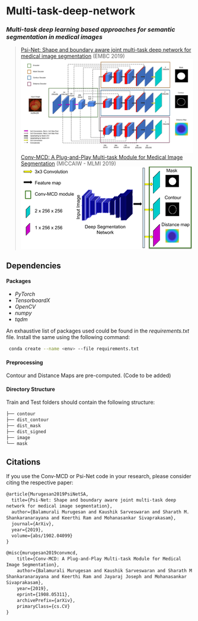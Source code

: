# Multi-task-deep-network
### *Multi-task deep learning based approaches for semantic segmentation in medical images* 
> [Psi-Net:  Shape  and  boundary  aware  joint  multi-task  deep  network  for medical  image  segmentation](https://arxiv.org/abs/1902.04099) (EMBC 2019) 
![Psi-Net Architecture](appendix/PSI_Net.jpg)
> [Conv-MCD: A Plug-and-Play Multi-task Module for Medical Image Segmentation](https://arxiv.org/abs/1908.05311) (MICCAIW - MLMI 2019)
![Conv-MCD Architecture](appendix/Conv-MCD.png)

## Dependencies
#### Packages
* *PyTorch*
* *TensorboardX*
* *OpenCV*
* *numpy*
* *tqdm*
 
An exhaustive list of packages used could be found in the *requirements.txt* file. Install the same using the following command:

```bash
 conda create --name <env> --file requirements.txt
```

#### Preprocessing
Contour and Distance Maps are pre-computed. (Code to be added) 

#### Directory Structure
Train and Test folders should contain the following structure:

```
├── contour 
├── dist_contour
├── dist_mask
├── dist_signed
├── image
└── mask
```
[//]: # (## Sample Results)

## Citations
If you use the Conv-MCD or Psi-Net code in your research, please consider citing the respective paper:
```
@article{Murugesan2019PsiNetSA,
  title={Psi-Net: Shape and boundary aware joint multi-task deep network for medical image segmentation},
  author={Balamurali Murugesan and Kaushik Sarveswaran and Sharath M. Shankaranarayana and Keerthi Ram and Mohanasankar Sivaprakasam},
  journal={ArXiv},
  year={2019},
  volume={abs/1902.04099}
}
```
```
@misc{murugesan2019convmcd,
    title={Conv-MCD: A Plug-and-Play Multi-task Module for Medical Image Segmentation},
    author={Balamurali Murugesan and Kaushik Sarveswaran and Sharath M Shankaranarayana and Keerthi Ram and Jayaraj Joseph and Mohanasankar Sivaprakasam},
    year={2019},
    eprint={1908.05311},
    archivePrefix={arXiv},
    primaryClass={cs.CV}
}
```

